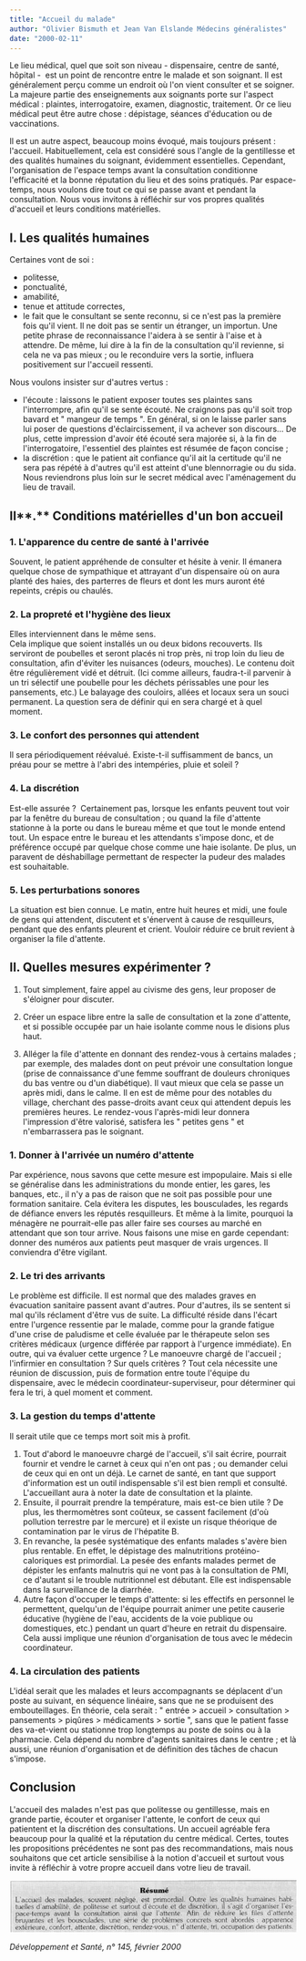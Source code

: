 ```yaml
---
title: "Accueil du malade"
author: "Olivier Bismuth et Jean Van Elslande Médecins généralistes"
date: "2000-02-11"
---
```


Le lieu médical, quel que soit son niveau - dispensaire, centre de santé, hôpital -  est un point de rencontre entre le malade et son soignant. Il est généralement perçu comme un endroit où l'on vient consulter et se soigner. La majeure partie des enseignements aux soignants porte sur l'aspect médical : plaintes, interrogatoire, examen, diagnostic, traitement. Or ce lieu médical peut être autre chose : dépistage, séances d'éducation ou de vaccinations.

Il est un autre aspect, beaucoup moins évoqué, mais toujours présent :  l'accueil. Habituellement, cela est considéré sous l'angle de la gentillesse et des qualités humaines du soignant, évidemment essentielles. Cependant, l'organisation de l'espace temps avant la consultation conditionne l'efficacité et la bonne réputation du lieu et des soins pratiqués. Par espace-temps, nous voulons dire tout ce qui se passe avant et pendant la consultation. Nous vous invitons à réfléchir sur vos propres qualités d'accueil et leurs conditions matérielles.

## I. Les qualités humaines

Certaines vont de soi :

*   politesse,
*   ponctualité,
*   amabilité,
*   tenue et attitude correctes,
*   le fait que le consultant se sente reconnu, si ce n'est pas la première fois qu'il vient. Il ne doit pas se sentir un étranger, un importun. Une petite phrase de reconnaissance l'aidera à se sentir à l'aise et à attendre. De même, lui dire à la fin de la consultation qu'il revienne, si cela ne va pas mieux ; ou le reconduire vers la sortie, influera positivement sur l'accueil ressenti.

Nous voulons insister sur d'autres vertus :

*   l'écoute : laissons le patient exposer toutes ses plaintes sans l'interrompre, afin qu'il se sente écouté. Ne craignons pas qu'il soit trop bavard et " mangeur de temps ". En général, si on le laisse parler sans lui poser de questions d'éclaircissement, il va achever son discours... De plus, cette impression d'avoir été écouté sera majorée si, à la fin de l'interrogatoire, l'essentiel des plaintes est résumée de façon concise ;
*   la discrétion : que le patient ait confiance qu'il ait la certitude qu'il ne sera pas répété à d'autres qu'il est atteint d'une blennorragie ou du sida. Nous reviendrons plus loin sur le secret médical avec l'aménagement du lieu de travail.

## II**.** Conditions matérielles d'un bon accueil

### 1. L'apparence du centre de santé à l'arrivée

Souvent, le patient appréhende de consulter et hésite à venir. Il émanera quelque chose de sympathique et attrayant d'un dispensaire où on aura planté des haies, des parterres de fleurs et dont les murs auront été repeints, crépis ou chaulés.

### 2. La propreté et l'hygiène des lieux

Elles interviennent dans le même sens.  
Cela implique que soient installés un ou deux bidons recouverts. Ils serviront de poubelles et seront placés ni trop près, ni trop loin du lieu de consultation, afin d'éviter les nuisances (odeurs, mouches). Le contenu doit être régulièrement vidé et détruit. (Ici comme ailleurs, faudra-t-il parvenir à un tri sélectif une poubelle pour les déchets périssables une pour les pansements, etc.) Le balayage des couloirs, allées et locaux sera un souci permanent. La question sera de définir qui en sera chargé et à quel moment.

### 3. Le confort des personnes qui attendent

Il sera périodiquement réévalué. Existe-t-il suffisamment de bancs, un préau pour se mettre à l'abri des intempéries, pluie et soleil ?

### 4. La discrétion

Est-elle assurée ?  Certainement pas, lorsque les enfants peuvent tout voir par la fenêtre du bureau de consultation ; ou quand la file d'attente stationne à la porte ou dans le bureau même et que tout le monde entend tout. Un espace entre le bureau et les attendants s'impose donc, et de préférence occupé par quelque chose comme une haie isolante. De plus, un paravent de déshabillage permettant de respecter la pudeur des malades est souhaitable.

### 5. Les perturbations sonores

La situation est bien connue. Le matin, entre huit heures et midi, une foule de gens qui attendent, discutent et s'énervent à cause de resquilleurs, pendant que des enfants pleurent et crient. Vouloir réduire ce bruit revient à organiser la file d'attente.

## II. Quelles mesures expérimenter ?

1. Tout simplement, faire appel au civisme des gens, leur proposer de s'éloigner pour discuter.

2. Créer un espace libre entre la salle de consultation et la zone d'attente, et si possible occupée par un haie isolante comme nous le disions plus haut.

3. Alléger la file d'attente en donnant des rendez-vous à certains malades ; par exemple, des malades dont on peut prévoir une consultation longue (prise de connaissance d'une femme souffrant de douleurs chroniques du bas ventre ou d'un diabétique). Il vaut mieux que cela se passe un après midi, dans le calme. Il en est de même pour des notables du village, cherchant des passe-droits avant ceux qui attendent depuis les premières heures. Le rendez-vous l'après-midi leur donnera l'impression d'être valorisé, satisfera les " petites gens " et n'embarrassera pas le soignant.

### 1. Donner à l'arrivée un numéro d'attente

Par expérience, nous savons que cette mesure est impopulaire. Mais si elle se généralise dans les administrations du monde entier, les gares, les banques, etc., il n'y a pas de raison que ne soit pas possible pour une formation sanitaire. Cela évitera les disputes, les bousculades, les regards de défiance envers les réputés resquilleurs. Et même à la limite, pourquoi la ménagère ne pourrait-elle pas aller faire ses courses au marché en attendant que son tour arrive. Nous faisons une mise en garde cependant: donner des numéros aux patients peut masquer de vrais urgences. Il conviendra d'être vigilant.

### 2. Le tri des arrivants

Le problème est difficile. Il est normal que des malades graves en évacuation sanitaire passent avant d'autres. Pour d'autres, ils se sentent si mal qu'ils réclament d'être vus de suite. La difficulté réside dans l'écart entre l'urgence ressentie par le malade, comme pour la grande fatigue d'une crise de paludisme et celle évaluée par le thérapeute selon ses critères médicaux (urgence différée par rapport à l'urgence immédiate). En outre, qui va évaluer cette urgence ? Le manoeuvre chargé de l'accueil ; l'infirmier en consultation ? Sur quels critères ? Tout cela nécessite une réunion de discussion, puis de formation entre toute l'équipe du dispensaire, avec le médecin coordinateur-superviseur, pour déterminer qui fera le tri, à quel moment et comment.

### 3. La gestion du temps d'attente

Il serait utile que ce temps mort soit mis à profit.

1.  Tout d'abord le manoeuvre chargé de l'accueil, s'il sait écrire, pourrait fournir et vendre le carnet à ceux qui n'en ont pas ; ou demander celui de ceux qui en ont un déjà. Le carnet de santé, en tant que support d'information est un outil indispensable s'il est bien rempli et consulté. L'accueillant aura à noter la date de consultation et la plainte.  
2.  Ensuite, il pourrait prendre la température, mais est-ce bien utile ? De plus, les thermomètres sont coûteux, se cassent facilement (d'où pollution terrestre par le mercure) et il existe un risque théorique de contamination par le virus de l'hépatite B.  
3.  En revanche, la pesée systématique des enfants malades s'avère bien plus rentable. En effet, le dépistage des malnutritions protéino-caloriques est primordial. La pesée des enfants malades permet de dépister les enfants malnutris qui ne vont pas à la consultation de PMI, ce d'autant si le trouble nutritionnel est débutant. Elle est indispensable dans la surveillance de la diarrhée.  
4.  Autre façon d'occuper le temps d'attente: si les effectifs en personnel le permettent, quelqu'un de l'équipe pourrait animer une petite causerie éducative (hygiène de l'eau, accidents de la voie publique ou domestiques, etc.) pendant un quart d'heure en retrait du dispensaire. Cela aussi implique une réunion d'organisation de tous avec le médecin coordinateur.

### 4. La circulation des patients

L'idéal serait que les malades et leurs accompagnants se déplacent d'un poste au suivant, en séquence linéaire, sans que ne se produisent des embouteillages. En théorie, cela serait : " entrée > accueil > consultation > pansements > piqûres > médicaments > sortie ", sans que le patient fasse des va-et-vient ou stationne trop longtemps au poste de soins ou à la pharmacie. Cela dépend du nombre d'agents sanitaires dans le centre ; et là aussi, une réunion d'organisation et de définition des tâches de chacun s'impose.

## Conclusion

L'accueil des malades n'est pas que politesse ou gentillesse, mais en grande partie, écouter et organiser l'attente, le confort de ceux qui patientent et la discrétion des consultations. Un accueil agréable fera beaucoup pour la qualité et la réputation du centre médical. Certes, toutes les propositions précédentes ne sont pas des recommandations, mais nous souhaitons que cet article sensibilise à la notion d'accueil et surtout vous invite à réfléchir à votre propre accueil dans votre lieu de travail.


![](i871-1.jpg)


_Développement et Santé, n° 145, février 2000_